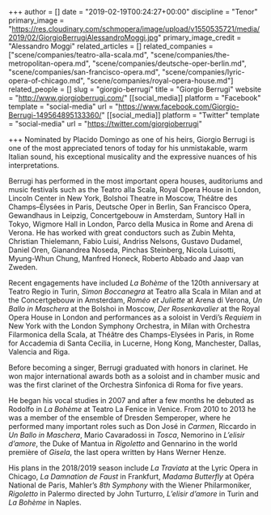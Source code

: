 +++
author = []
date = "2019-02-19T00:24:27+00:00"
discipline = "Tenor"
primary_image = "https://res.cloudinary.com/schmopera/image/upload/v1550535721/media/2019/02/GiorgioBerrugiAlessandroMoggi.jpg"
primary_image_credit = "Alessandro Moggi"
related_articles = []
related_companies = ["scene/companies/teatro-alla-scala.md", "scene/companies/the-metropolitan-opera.md", "scene/companies/deutsche-oper-berlin.md", "scene/companies/san-francisco-opera.md", "scene/companies/lyric-opera-of-chicago.md", "scene/companies/royal-opera-house.md"]
related_people = []
slug = "giorgio-berrugi"
title = "Giorgio Berrugi"
website = "http://www.giorgioberrugi.com/"
[[social_media]]
platform = "Facebook"
template = "social-media"
url = "https://www.facebook.com/Giorgio-Berrugi-149564895133360/"
[[social_media]]
platform = "Twitter"
template = "social-media"
url = "https://twitter.com/giorgioberrugi"

+++
Nominated by Placido Domingo as one of his heirs, Giorgio Berrugi is one of the most appreciated tenors of today for his unmistakable, warm Italian sound, his exceptional musicality and the expressive nuances of his interpretations.

Berrugi has performed in the most important opera houses, auditoriums and music festivals such as the Teatro alla Scala, Royal Opera House in London, Lincoln Center in New York, Bolshoi Theatre in Moscow, Théâtre des Champs–Élysées in Paris, Deutsche Oper in Berlin, San Francisco Opera, Gewandhaus in Leipzig, Concertgebouw in Amsterdam, Suntory Hall in Tokyo, Wigmore Hall in London, Parco della Musica in Rome and Arena di Verona. He has worked with great conductors such as Zubin Mehta, Christian Thielemann, Fabio Luisi, Andriss Nelsons, Gustavo Dudamel, Daniel Oren, Gianandrea Noseda, Pinchas Steinberg, Nicola Luisotti, Myung-Whun Chung, Manfred Honeck, Roberto Abbado and Jaap van Zweden.

Recent engagements have included _La Bohème_ of the 120th anniversary at Teatro Regio in Turin, _Simon Boccanegra_ at Teatro alla Scala in Milan and at the Concertgebouw in Amsterdam, _Roméo et Juliette_ at Arena di Verona, _Un Ballo in Maschera_ at the Bolshoi in Moscow, _Der Rosenkavalier_ at the Royal Opera House in London and performances as a soloist in Verdi’s _Requiem_ in New York with the London Symphony Orchestra, in Milan with Orchestra Filarmonica della Scala, at Théâtre des Champs-Elysées in Paris, in Rome for Accademia di Santa Cecilia, in Lucerne, Hong Kong, Manchester, Dallas, Valencia and Riga.

Before becoming a singer, Berrugi graduated with honors in clarinet. He won major international awards both as a soloist and in chamber music and was the first clarinet of the Orchestra Sinfonica di Roma for five years.

He began his vocal studies in 2007 and after a few months he debuted as Rodolfo in _La Bohème_ at Teatro La Fenice in Venice. From 2010 to 2013 he was a member of the ensemble of Dresden Semperoper, where he performed many important roles such as Don José in _Carmen_, Riccardo in _Un Ballo in Maschera_, Mario Cavaradossi in _Tosca_, Nemorino in _L’elisir d’amore_, the Duke of Mantua in _Rigoletto_ and Gennarino in the world première of _Gisela_, the last opera written by Hans Werner Henze.

His plans in the 2018/2019 season include _La Traviata_ at the Lyric Opera in Chicago, _La Damnation de Faust_ in Frankfurt, _Madama Butterfly_ at Opéra National de Paris, Mahler’s _8th Symphony_ with the Wiener Philarmoniker, _Rigoletto_ in Palermo directed by John Turturro, _L’elisir d’amore_ in Turin and _La Bohème_ in Naples.